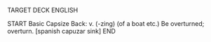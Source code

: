 TARGET DECK
ENGLISH

START
Basic
Capsize
Back: v. (-zing) (of a boat etc.) Be overturned; overturn. [spanish capuzar sink]
END

